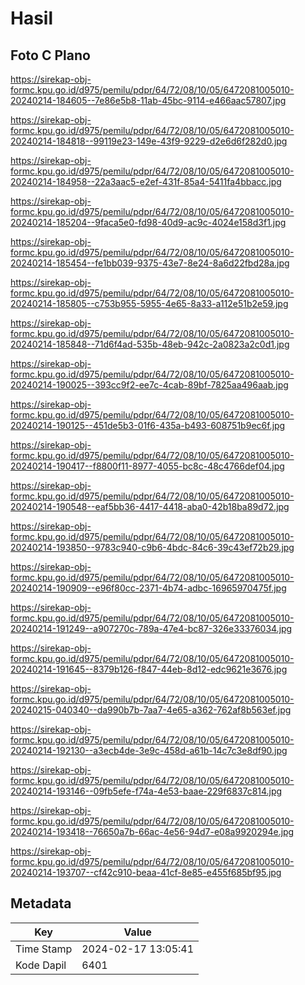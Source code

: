 # Hasil

## Foto C Plano

https://sirekap-obj-formc.kpu.go.id/d975/pemilu/pdpr/64/72/08/10/05/6472081005010-20240214-184605--7e86e5b8-11ab-45bc-9114-e466aac57807.jpg

https://sirekap-obj-formc.kpu.go.id/d975/pemilu/pdpr/64/72/08/10/05/6472081005010-20240214-184818--99119e23-149e-43f9-9229-d2e6d6f282d0.jpg

https://sirekap-obj-formc.kpu.go.id/d975/pemilu/pdpr/64/72/08/10/05/6472081005010-20240214-184958--22a3aac5-e2ef-431f-85a4-5411fa4bbacc.jpg

https://sirekap-obj-formc.kpu.go.id/d975/pemilu/pdpr/64/72/08/10/05/6472081005010-20240214-185204--9faca5e0-fd98-40d9-ac9c-4024e158d3f1.jpg

https://sirekap-obj-formc.kpu.go.id/d975/pemilu/pdpr/64/72/08/10/05/6472081005010-20240214-185454--fe1bb039-9375-43e7-8e24-8a6d22fbd28a.jpg

https://sirekap-obj-formc.kpu.go.id/d975/pemilu/pdpr/64/72/08/10/05/6472081005010-20240214-185805--c753b955-5955-4e65-8a33-a112e51b2e59.jpg

https://sirekap-obj-formc.kpu.go.id/d975/pemilu/pdpr/64/72/08/10/05/6472081005010-20240214-185848--71d6f4ad-535b-48eb-942c-2a0823a2c0d1.jpg

https://sirekap-obj-formc.kpu.go.id/d975/pemilu/pdpr/64/72/08/10/05/6472081005010-20240214-190025--393cc9f2-ee7c-4cab-89bf-7825aa496aab.jpg

https://sirekap-obj-formc.kpu.go.id/d975/pemilu/pdpr/64/72/08/10/05/6472081005010-20240214-190125--451de5b3-01f6-435a-b493-608751b9ec6f.jpg

https://sirekap-obj-formc.kpu.go.id/d975/pemilu/pdpr/64/72/08/10/05/6472081005010-20240214-190417--f8800f11-8977-4055-bc8c-48c4766def04.jpg

https://sirekap-obj-formc.kpu.go.id/d975/pemilu/pdpr/64/72/08/10/05/6472081005010-20240214-190548--eaf5bb36-4417-4418-aba0-42b18ba89d72.jpg

https://sirekap-obj-formc.kpu.go.id/d975/pemilu/pdpr/64/72/08/10/05/6472081005010-20240214-193850--9783c940-c9b6-4bdc-84c6-39c43ef72b29.jpg

https://sirekap-obj-formc.kpu.go.id/d975/pemilu/pdpr/64/72/08/10/05/6472081005010-20240214-190909--e96f80cc-2371-4b74-adbc-16965970475f.jpg

https://sirekap-obj-formc.kpu.go.id/d975/pemilu/pdpr/64/72/08/10/05/6472081005010-20240214-191249--a907270c-789a-47e4-bc87-326e33376034.jpg

https://sirekap-obj-formc.kpu.go.id/d975/pemilu/pdpr/64/72/08/10/05/6472081005010-20240214-191645--8379b126-f847-44eb-8d12-edc9621e3676.jpg

https://sirekap-obj-formc.kpu.go.id/d975/pemilu/pdpr/64/72/08/10/05/6472081005010-20240215-040340--da990b7b-7aa7-4e65-a362-762af8b563ef.jpg

https://sirekap-obj-formc.kpu.go.id/d975/pemilu/pdpr/64/72/08/10/05/6472081005010-20240214-192130--a3ecb4de-3e9c-458d-a61b-14c7c3e8df90.jpg

https://sirekap-obj-formc.kpu.go.id/d975/pemilu/pdpr/64/72/08/10/05/6472081005010-20240214-193146--09fb5efe-f74a-4e53-baae-229f6837c814.jpg

https://sirekap-obj-formc.kpu.go.id/d975/pemilu/pdpr/64/72/08/10/05/6472081005010-20240214-193418--76650a7b-66ac-4e56-94d7-e08a9920294e.jpg

https://sirekap-obj-formc.kpu.go.id/d975/pemilu/pdpr/64/72/08/10/05/6472081005010-20240214-193707--cf42c910-beaa-41cf-8e85-e455f685bf95.jpg


## Metadata

| Key        | Value               |
| ---------- | ------------------- |
| Time Stamp | 2024-02-17 13:05:41 |
| Kode Dapil | 6401                |



